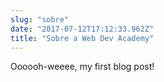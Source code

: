 ```yaml
---
slug: "sobre"
date: "2017-07-12T17:12:33.962Z"
title: "Sobre a Web Dev Academy"
---
```


Oooooh-weeee, my first blog post!
